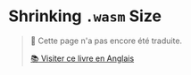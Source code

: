 # Shrinking `.wasm` Size

> 💬 Cette page n'a pas encore été traduite.
>
> [📚 Visiter ce livre en Anglais](https://rustwasm.github.io/docs/book/)

